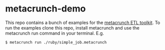 metacrunch-demo
===============

This repo contains a bunch of examples for the [metacrunch ETL toolkit](https://github.com/ubpb/metacrunch).
To run the examples clone this repo, install metacrunch and use the metacrunch run command in your terminal.
E.g.

```
$ metacrunch run ./ruby/simple_job.metacrunch
```
